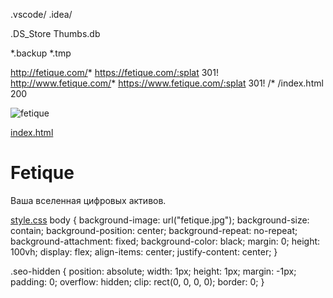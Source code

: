 
.vscode/
.idea/

.DS_Store
Thumbs.db

*.backup
*.tmp

http://fetique.com/* https://fetique.com/:splat 301!
http://www.fetique.com/* https://www.fetique.com/:splat 301!
/* /index.html 200

![fetique](https://github.com/user-attachments/assets/7c6436f5-0287-45e6-9dda-285127117e7c)

[index.html](https://github.com/user-attachments/files/21948797/index.html)<!DOCTYPE html>
<html lang="ru">
<head>
    <meta charset="UTF-8">
    <meta name="viewport" content="width=device-width, initial-scale=1.0">
    <meta name="description" content="Fetique - Ваша вселенная цифровых активов">
    <title>Fetique | Скоро запуск</title>
		<meta http-equiv="Content-Security-Policy" content="upgrade-insecure-requests">
    <link rel="stylesheet" href="style.css">
</head>
<body>
  <div class="seo-hidden" aria-hidden="true">
    <h1>Fetique</h1>
    <p>Ваша вселенная цифровых активов.</p>
  </div>
</body>
</html>

[style.css](https://github.com/user-attachments/files/21948798/style.css)
body {
	background-image: url("fetique.jpg");
	background-size: contain;
	background-position: center;
	background-repeat: no-repeat;
	background-attachment: fixed;
	background-color: black;
	margin: 0;
  height: 100vh;
  display: flex;
  align-items: center;
  justify-content: center;
}

.seo-hidden {
    position: absolute;
    width: 1px;
    height: 1px;
    margin: -1px;
    padding: 0;
    overflow: hidden;
    clip: rect(0, 0, 0, 0);
    border: 0;
}
